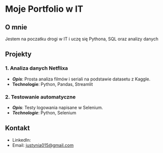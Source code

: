 # Moje Portfolio w IT
## O mnie
Jestem na poczatku drogi w IT i uczę się Pythona,
SQL oraz analizy danych

## Projekty
### 1. Analiza danych Netflixa
- ***Opis***: Prosta analiza filmów i seriali na podstawie datasetu z Kaggle.
- **Technologie**: Python, Pandas, Streamlit


### 2. Testowanie automatyczne
- ***Opis***: Testy logowania napisane w Selenium.
- ***Technologie***: Python, Selenium

## Kontakt
- LinkedIn:
- Email: justynia015@gmail.com
